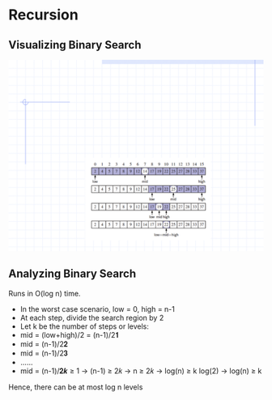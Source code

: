 # Recursion

## Visualizing Binary Search

![](image17.png)

## Analyzing Binary Search

Runs in O(log n) time.

- In the worst case scenario, low = 0, high = n-1
- At each step, divide the search region by 2
- Let k be the number of steps or levels:
- mid = (low+high)/2 = (n-1)/2𝟏
- mid = (n-1)/2𝟐
- mid = (n-1)/2𝟑
- ......
- mid = (n-1)/𝟐𝒌 ≥ 1 → (n-1) ≥ 2𝑘 → n ≥ 2𝑘 → log(n) ≥ k log(2) → log(n) ≥ k

Hence, there can be at most log n levels

